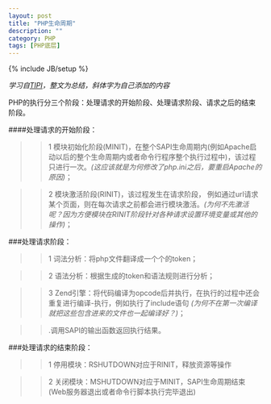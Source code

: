 ```yaml
---
layout: post
title: "PHP生命周期"
description: ""
category: PHP
tags: [PHP底层]
---
```

{% include JB/setup %}

_学习自[TIPI](http://www.php-internals.com/book/)，整文为总结，斜体字为自己添加的内容_

PHP的执行分三个阶段：处理请求的开始阶段、处理请求阶段、请求之后的结束阶段。

####处理请求的开始阶段：

>>1 模块初始化阶段\(MINIT\)，在整个SAPI生命周期内\(例如Apache启动以后的整个生命周期内或者命令行程序整个执行过程中\)，该过程只进行一次。*(这应该就是为何修改了php.ini之后，要重启Apache的原因)*；

<!--more-->
>>2 模块激活阶段\(RINIT\)，该过程发生在请求阶段， 例如通过url请求某个页面，则在每次请求之前都会进行模块激活。*\(为何不先激活呢？因为方便模块在RINIT阶段针对各种请求设置环境变量或其他的操作\)*；

###处理请求阶段：

>>1 词法分析：将php文件翻译成一个个的token；

>>2 语法分析：根据生成的token和语法规则进行分析；

>>3 Zend引擎：将代码编译为opcode后并执行，在执行的过程中还会重复进行编译-执行，例如执行了include语句
*\(为何不在第一次编译就把这些包含进来的文件也一起编译好？\)*；

>>.调用SAPI的输出函数返回执行结果。

###处理请求的结束阶段：

>>1 停用模块：RSHUTDOWN对应于RINIT，释放资源等操作

>>2 关闭模块：MSHUTDOWN对应于MINIT，SAPI生命周期结束\(Web服务器退出或者命令行脚本执行完毕退出\)